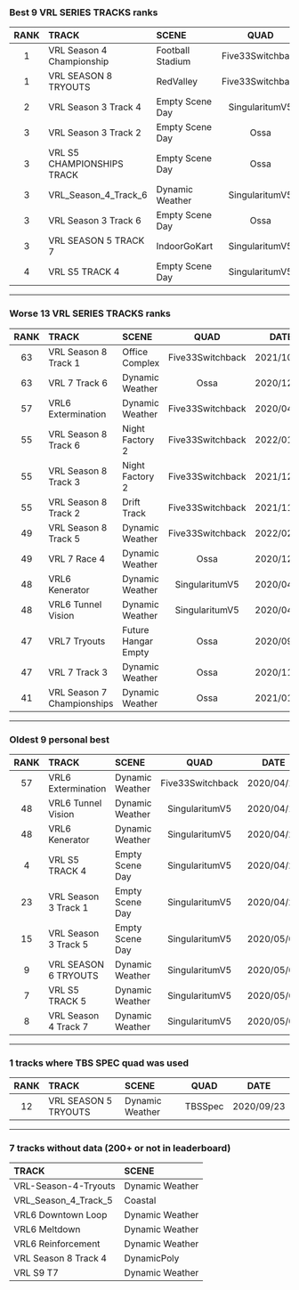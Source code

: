 ### Best 9 VRL SERIES TRACKS ranks
|RANK|TRACK|SCENE|QUAD|DATE|
|:---:|:---|:---|:---:|:---:|
|1|VRL Season 4 Championship|Football Stadium|Five33Switchback|2021/10/17|
|1|VRL SEASON 8 TRYOUTS|RedValley|Five33Switchback|2022/07/02|
|2|VRL Season 3 Track 4|Empty Scene Day|SingularitumV5|2020/06/06|
|3|VRL Season 3 Track 2|Empty Scene Day|Ossa|2021/09/04|
|3|VRL S5 CHAMPIONSHIPS TRACK|Empty Scene Day|Ossa|2020/09/17|
|3|VRL_Season_4_Track_6|Dynamic Weather|SingularitumV5|2020/05/26|
|3|VRL Season 3 Track 6|Empty Scene Day|Ossa|2020/11/29|
|3|VRL SEASON 5 TRACK 7|IndoorGoKart|SingularitumV5|2020/05/25|
|4|VRL S5 TRACK 4|Empty Scene Day|SingularitumV5|2020/04/25|
---
### Worse 13 VRL SERIES TRACKS ranks
|RANK|TRACK|SCENE|QUAD|DATE|
|:---:|:---|:---|:---:|:---:|
|63|VRL Season 8 Track 1|Office Complex|Five33Switchback|2021/10/24|
|63|VRL 7 Track 6|Dynamic Weather|Ossa|2020/12/17|
|57|VRL6 Extermination|Dynamic Weather|Five33Switchback|2020/04/10|
|55|VRL Season 8 Track 6|Night Factory 2|Five33Switchback|2022/01/12|
|55|VRL Season 8 Track 3|Night Factory 2|Five33Switchback|2021/12/04|
|55|VRL Season 8 Track 2|Drift Track|Five33Switchback|2021/11/21|
|49|VRL Season 8 Track 5|Dynamic Weather|Five33Switchback|2022/02/15|
|49|VRL 7 Race 4|Dynamic Weather|Ossa|2020/12/04|
|48|VRL6 Kenerator|Dynamic Weather|SingularitumV5|2020/04/23|
|48|VRL6 Tunnel Vision|Dynamic Weather|SingularitumV5|2020/04/17|
|47|VRL7 Tryouts|Future Hangar Empty|Ossa|2020/09/19|
|47|VRL 7 Track 3|Dynamic Weather|Ossa|2020/11/18|
|41|VRL Season 7 Championships|Dynamic Weather|Ossa|2021/01/03|
---
### Oldest 9 personal best
|RANK|TRACK|SCENE|QUAD|DATE|
|:---:|:---|:---|:---:|:---:|
|57|VRL6 Extermination|Dynamic Weather|Five33Switchback|2020/04/10|
|48|VRL6 Tunnel Vision|Dynamic Weather|SingularitumV5|2020/04/17|
|48|VRL6 Kenerator|Dynamic Weather|SingularitumV5|2020/04/23|
|4|VRL S5 TRACK 4|Empty Scene Day|SingularitumV5|2020/04/25|
|23|VRL Season 3 Track 1|Empty Scene Day|SingularitumV5|2020/04/27|
|15|VRL Season 3 Track 5|Empty Scene Day|SingularitumV5|2020/05/03|
|9|VRL SEASON 6 TRYOUTS|Dynamic Weather|SingularitumV5|2020/05/03|
|7|VRL S5 TRACK 5|Dynamic Weather|SingularitumV5|2020/05/04|
|8|VRL Season 4 Track 7|Dynamic Weather|SingularitumV5|2020/05/04|
---
### 1 tracks where TBS SPEC quad was used
|RANK|TRACK|SCENE|QUAD|DATE|
|:---:|:---|:---|:---:|:---:|
|12|VRL SEASON 5 TRYOUTS|Dynamic Weather|TBSSpec|2020/09/23|
---
### 7 tracks without data (200+ or not in leaderboard)
|TRACK|SCENE|
|:---|:---|
|VRL-Season-4-Tryouts|Dynamic Weather|
|VRL_Season_4_Track_5|Coastal|
|VRL6 Downtown Loop|Dynamic Weather|
|VRL6 Meltdown|Dynamic Weather|
|VRL6 Reinforcement|Dynamic Weather|
|VRL Season 8 Track 4|DynamicPoly|
|VRL S9 T7|Dynamic Weather|
